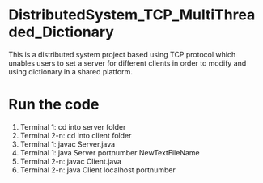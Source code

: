 # DistributedSystem_TCP_MultiThreaded_Dictionary
This is a distributed system project based using TCP protocol which unables users to set a server for different clients in order to modify and using dictionary in a shared platform.

# Run the code 
1. Terminal 1: cd into server folder
2. Terminal 2-n: cd into client folder
3. Terminal 1: javac Server.java
4. Terminal 1: java Server portnumber NewTextFileName
5. Terminal 2-n: javac Client.java
6. Terminal 2-n: java Client localhost portnumber